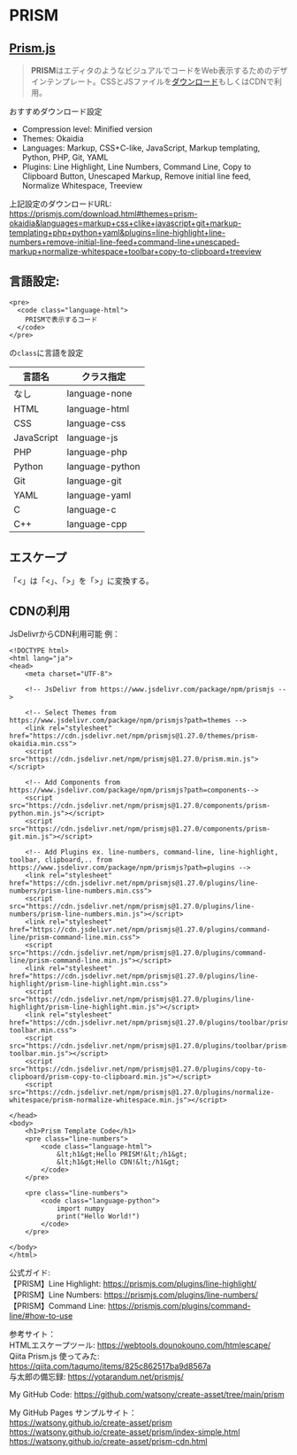 # PRISM

## [Prism.js](https://prismjs.com)

> **PRISM**はエディタのようなビジュアルでコードをWeb表示するためのデザインテンプレート。CSSとJSファイルを[ダウンロード](https://prismjs.com/download.html#themes=prism-okaidia&languages=markup+css+clike+javascript)もしくはCDNで利用。


おすすめダウンロード設定
- Compression level: Minified version
- Themes: Okaidia
- Languages: Markup, CSS+C-like, JavaScript, Markup templating, Python, PHP, Git, YAML
- Plugins: Line Highlight, Line Numbers, Command Line, Copy to Clipboard Button, Unescaped Markup, Remove initial line feed, Normalize Whitespace, Treeview

上記設定のダウンロードURL:  
https://prismjs.com/download.html#themes=prism-okaidia&languages=markup+css+clike+javascript+git+markup-templating+php+python+yaml&plugins=line-highlight+line-numbers+remove-initial-line-feed+command-line+unescaped-markup+normalize-whitespace+toolbar+copy-to-clipboard+treeview


## 言語設定:  
```
<pre>
  <code class="language-html">
    PRISMで表示するコード
  </code>
</pre>
```
の```class```に言語を設定

| 言語名 | クラス指定 |
| --- | --- |
| なし | language-none |
| HTML | language-html |
| CSS | language-css |
| JavaScript | language-js |
| PHP | language-php |
| Python | language-python |
| Git | language-git |
| YAML | language-yaml |
| C | language-c |
| C++ | language-cpp |


## エスケープ
「<」は「&lt;」、「>」を「&gt;」に変換する。

## CDNの利用
JsDelivrからCDN利用可能
例：
```
<!DOCTYPE html>
<html lang="ja">
<head>
    <meta charset="UTF-8">

    <!-- JsDelivr from https://www.jsdelivr.com/package/npm/prismjs -->

    <!-- Select Themes from https://www.jsdelivr.com/package/npm/prismjs?path=themes -->
    <link rel="stylesheet" href="https://cdn.jsdelivr.net/npm/prismjs@1.27.0/themes/prism-okaidia.min.css">
    <script src="https://cdn.jsdelivr.net/npm/prismjs@1.27.0/prism.min.js"></script>

    <!-- Add Components from https://www.jsdelivr.com/package/npm/prismjs?path=components-->
    <script src="https://cdn.jsdelivr.net/npm/prismjs@1.27.0/components/prism-python.min.js"></script>
    <script src="https://cdn.jsdelivr.net/npm/prismjs@1.27.0/components/prism-git.min.js"></script>

    <!-- Add Plugins ex. line-numbers, command-line, line-highlight, toolbar, clipboard,.. from https://www.jsdelivr.com/package/npm/prismjs?path=plugins -->
    <link rel="stylesheet" href="https://cdn.jsdelivr.net/npm/prismjs@1.27.0/plugins/line-numbers/prism-line-numbers.min.css">
    <script src="https://cdn.jsdelivr.net/npm/prismjs@1.27.0/plugins/line-numbers/prism-line-numbers.min.js"></script>
    <link rel="stylesheet" href="https://cdn.jsdelivr.net/npm/prismjs@1.27.0/plugins/command-line/prism-command-line.min.css">
    <script src="https://cdn.jsdelivr.net/npm/prismjs@1.27.0/plugins/command-line/prism-command-line.min.js"></script>
    <link rel="stylesheet" href="https://cdn.jsdelivr.net/npm/prismjs@1.27.0/plugins/line-highlight/prism-line-highlight.min.css">
    <script src="https://cdn.jsdelivr.net/npm/prismjs@1.27.0/plugins/line-highlight/prism-line-highlight.min.js"></script>
    <link rel="stylesheet" href="https://cdn.jsdelivr.net/npm/prismjs@1.27.0/plugins/toolbar/prism-toolbar.min.css">
    <script src="https://cdn.jsdelivr.net/npm/prismjs@1.27.0/plugins/toolbar/prism-toolbar.min.js"></script>
    <script src="https://cdn.jsdelivr.net/npm/prismjs@1.27.0/plugins/copy-to-clipboard/prism-copy-to-clipboard.min.js"></script>
    <script src="https://cdn.jsdelivr.net/npm/prismjs@1.27.0/plugins/normalize-whitespace/prism-normalize-whitespace.min.js"></script>
    
</head>
<body>
    <h1>Prism Template Code</h1>
    <pre class="line-numbers">
        <code class="language-html">
            &lt;h1&gt;Hello PRISM!&lt;/h1&gt;
            &lt;h1&gt;Hello CDN!&lt;/h1&gt;
        </code>
    </pre>

    <pre class="line-numbers">
        <code class="language-python">
            import numpy
            print("Hello World!")
        </code>
    </pre>

</body>
</html>
```

公式ガイド:  
【PRISM】Line Highlight: https://prismjs.com/plugins/line-highlight/  
【PRISM】Line Numbers: https://prismjs.com/plugins/line-numbers/  
【PRISM】Command Line: https://prismjs.com/plugins/command-line/#how-to-use  

参考サイト：  
HTMLエスケープツール: https://webtools.dounokouno.com/htmlescape/  
Qiita Prism.js 使ってみた: https://qiita.com/taqumo/items/825c862517ba9d8567a  
与太郎の備忘録: https://yotarandum.net/prismjs/  

My GitHub Code: https://github.com/watsony/create-asset/tree/main/prism  

My GitHub Pages サンプルサイト：  
https://watsony.github.io/create-asset/prism  
https://watsony.github.io/create-asset/prism/index-simple.html  
https://watsony.github.io/create-asset/prism-cdn.html  
